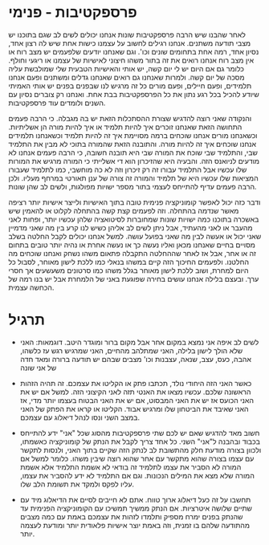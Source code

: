 פרספקטיבות - פנימי
====

לאחר שהבנו שיש הרבה פרספקטיבות שונות אנחנו יכולים לשים לב שגם בתוכנו יש מצבי תודעה משתנים. אנחנו רגילים
לחשוב על עצמנו כישות אחת שיש לה רצון אחד, נסיון אחד, רמה אחת בתחומים שונים וכו'. וגם שאנחנו יודעים שלפעמים
יש מצב רוח או אין מצב רוח אנחנו רואים את זה בתור משהו חיצוני לאישיות של עצמנו או ריגעי וחולף. כלומר גם אם 
היום יש לי יום קשה, יש אותי והאישיות הטבעית שלי שמולבשת עליה מסכה של יום קשה. ולמרות שאנחנו גם רואים שאנחנו 
גדלים ומשתנים ופעם אנחנו תלמידים, ופעם חיילים, ופעם מורים כל זה מרגיש לנו שבפנים בפנים יש אותי האמיתי שיודע 
להכיל בכל רגע נתון את כל הפרספקטיבות בבת אחת. ואנחנו רק צוברים נסיון עם השנים ולומדים עוד פרספקטיבות.

והנקודה שאני רוצה להדגיש שצורת ההסתכלות הזאת יש בה מגבלה. כי הרבה פעמים התחושה הזאת שאנחנו זוכרים איך להיות
תלמיד או איך להיות מורה הן אשליתיות. וכשאנחנו מורים אנחנו שוכחים ברמה מסויימת איך זה להיות תלמיד וכשאנחנו 
תלמידים אנחנו שוכחים איך זה להיות מורה. והתובנה הזאת שהמורה בתוכי לא מבין את התלמיד שבי, והתלמיד שבי שוכח את
המורה שבי היא תובנה חשובה, כי הרבה פעמים אנחנו לא מודעים לניואנס הזה. והבעיה היא שהזיכרון הוא די אשלייתי כי 
המורה מרגיש את המורות שלו עכשיו אבל התלמיד עבורו זה רק זיכרון וזה לא כה מוחשבי, כמו לתלמיד שעבורו המציאות
שלו עכשיו היא של תלמיד והמורה זה צורה של ענן תאורטי במרחף מעליו. ולכן הרבה פעמים עדיף להתייחס לעצמי בתור 
מספר ישויות מפולגות, ולשים לב שהן שונות. 

ודבר כזה יכול לאפשר קומוניקציה פנימית טובה בתוך האישיות ולייצר אישיות יותר רציפה מאשר שנדמה בהתחלה. וזה לפעמים 
קצת קשה בהתחלה לקלוט או להאמין שיש באשכרה בתוכנו כמה ישויות שונות שמחוברות לסיטואציה שלהן עכשיו יותר, ופחות 
לאני מהעבר או לאני מהעתיד, אבל ניתן לשים לב אליהן כשיש לנו קרע בין מה שאני מדמיין שאני יכול או אעשה לבין מה 
שאני בפועל עושה. למשל אנחנו יכולים לקבל החלטה בשלב מסויים בחיים שאנחנו מכאן ואליו נעשה כך או נעשה אחרת או נהיה
יותר טובים בתחום זה או אחר, אבל אז לאחר שההחלטה התקבלה פתאום משהו נשחק ואנחנו שוכחים מה החלטנו. ולפעמים החיכוך 
הזה קיים במשהו בנאלי כמו ללכת לישון מאוחר, לסבול כל היום למחרת, ושוב ללכת לישון מאוחר בגלל משהו כמו סרטונים 
משעשעים אך חסרי ערך. ובעצם בלילה אנחנו עושים בחירה שפוגעת באני של הלמחרת אבל יש בנו רמה של הכחשה עצמית. 

תרגיל
====

- לשים לב איפה אני נמצא במקום אחר אבל מקום ברור ומוגדר היטב. דוגמאות: האני שלא הולך לישון בלילה, האני שמתלהב מהחיים, 
האני שמרגיש רגש עז כלשהו, אהבה, כעס, עצב, שנאה, עצבנות וכו' מצבים שבהם יש תודעה ברורה ומאד חדה של אני שונה

- כאשר האני הזה היחודי נולד, תכתבו פתק או הקליטו את עצמכם. זה תהיה הזהות הראשונה שלכם. עכשיו מצאו את האנטי תזה לאני
הקיצוני הזה. למשל אם יש את האני הכועס אז יש את האני המבסוט, אם יש את האני הבטוח בעצמו יותר מדי, אז האני שאיבד את 
 הביטחון שלו ומרגיש אבוד. הקליטו או קראו את הפתק של האני במצב השני ונסו לנהל דיאלוג עם עצמכם. 
 
 - חשוב מאד להדגיש שאם יש לכם שתי פרספקטיבות מהסוג שכל "אני" ידע להתייחס בכבוד ובהבנה ל"אני" השני. כל אחד צריך לקבל
 את הנתק של קומוניקציה כאשמתו, ולכוון בצורה מודעת חלק מהתשובת לב לנתק הזה שקיים בתוך האני, ולנסות לתקשר עם עצמו 
 בצורה שהוא מתקשר עם אחר שהוא רוצה שיבין משהו. כלומר למשל אם המורה לא הסביר את עצמו לתלמיד זה בודאי לא אשמת התלמיד
 אלא אשמת המורה שלא מצא את המילים הנכונות. וגם אם התלמיד לא ידע להסביר את עצמו, עליו לפקס ולמקד את תשומת הלב שלו. 
 
- תחשבו על זה כעל דיאלוג ארוך טווח. אתם לא חייבים לסיים את הדיאלוג מיד עם שתיים שלושה איטרציות. אם הנתק ממשיך תמשיכו
עם הקומוניקציה הפנימית עד שהנתק בפנים ימרח מספיק ותלמדו לזהות את עצמכם באמת עם כמה מצבים מהתודעה שלהם בו זמנית, וזה 
באמת יוצר אישיות פלאודית יותר ומודעת לעצמה יותר. 
